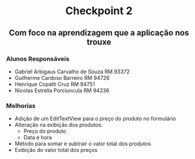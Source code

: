 <h1 align="center">Checkpoint 2</h1>

<h2 align="center">Com foco na aprendizagem que a aplicação nos trouxe</h2>

### Alunos Responsáveis
- Gabriel Arbigaus Carvalho de Souza RM 93372
- Guilherme Cardoso Barreiro RM 94726
- Henrique Copatti Cruz RM 94751
- Nicolas Estrella Porciuncula RM 94236


### Melhorias
- Adição de um EditTextView para o preço do produto no formulário
- Alteração na exibição dos produtos:
    - Preço do produto
    - Data e hora
- Método para somar e subtrair o valor total dos produtos
- Exibição do valor total dos preços
